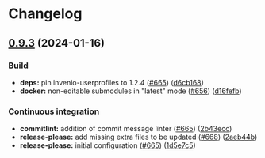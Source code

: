 # Changelog

## [0.9.3](https://github.com/mdonadoni/reana-server/compare/0.9.2...0.9.3) (2024-01-16)


### Build

* **deps:** pin invenio-userprofiles to 1.2.4 ([#665](https://github.com/mdonadoni/reana-server/issues/665)) ([d6cb168](https://github.com/mdonadoni/reana-server/commit/d6cb16854aea78d852ab43987a44933a9d6fbcad))
* **docker:** non-editable submodules in "latest" mode ([#656](https://github.com/mdonadoni/reana-server/issues/656)) ([d16fefb](https://github.com/mdonadoni/reana-server/commit/d16fefb421e1d0cc712006c6a697ea67057b1f6c))


### Continuous integration

* **commitlint:** addition of commit message linter ([#665](https://github.com/mdonadoni/reana-server/issues/665)) ([2b43ecc](https://github.com/mdonadoni/reana-server/commit/2b43eccdd7587970f92093b4d315a7a90b5f45ac))
* **release-please:** add missing extra files to be updated ([#668](https://github.com/mdonadoni/reana-server/issues/668)) ([2aeb44b](https://github.com/mdonadoni/reana-server/commit/2aeb44bdac4e9fb90bbf0d3f5355fdb3942a48ee))
* **release-please:** initial configuration ([#665](https://github.com/mdonadoni/reana-server/issues/665)) ([1d5e7c5](https://github.com/mdonadoni/reana-server/commit/1d5e7c5f4c3d471d0b2028274ec1785b53552d89))
